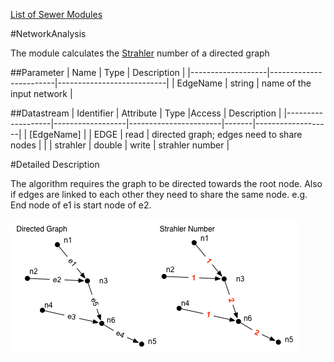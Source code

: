 [List of Sewer Modules](Sewer.md)

#NetworkAnalysis

The module calculates the [Strahler](http://en.wikipedia.org/wiki/Strahler_number) number of a directed graph

##Parameter
|        Name       |          Type          |       Description         | 
|-------------------|------------------------|---------------------------|
| EdgeName         | string                 | name of the input network        |


##Datastream
|     Identifier    |     Attribute    |      Type             |Access |    Description    |
|-------------------|------------------|-----------------------|-------|-------------------|
| [EdgeName]        |                  | EDGE                  | read  | directed graph; edges need to share nodes |
|                   | strahler  | double | write | strahler number |

#Detailed Description

The algorithm requires the graph to be directed towards the root node. Also if edges are linked to each other they need to share the same node. e.g. End node of e1 is start node of e2.

![](images/strahler_number.png)